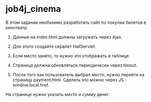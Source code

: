 # job4j_cinema

В этом задании необхоимо разработать сайт по покупки билетов в кинотеатр.

1. Данные на index.html должны загружать через Ajax.

2. Для этого создайте сервлет HallServlet.

3. Если место занято, то нужно это отображать в таблице.

4. Страница должна обновляться периодически через timout.

5. После того как пользователь выбрал место, нужно перейти на страницу payment.html. Сделать это можно через JS - window.local.href.

На странице нужно указать место и сумму денег.
